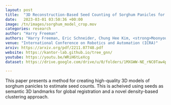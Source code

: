 ```yaml
---
layout: post
title:  "3D Reconstruction-Based Seed Counting of Sorghum Panicles for Agricultural Inspection"
date:   2023-03-01 03:50:36 +00:00
image: /tn/images/sorghum_model_crop.mov
categories: research
author: "Harry Freeman"
authors: "Harry Freeman, Eric Schneider, Chung Hee Kim, <strong>Moonyoung Lee</strong>, George Kantor"
venue: "International Conference on Robotics and Automation (ICRA)"
arxiv: https://arxiv.org/pdf/2211.07748.pdf
website: https://kantor-lab.github.io/tree_gnn/
youtube: https://youtu.be/WRiH6tLeXcg
dataset: https://drive.google.com/drive/u/0/folders/1MXGWW-NE_rNC0Taw4pzL_QfbfEsyP-wG

---
```

This paper presents a method for creating high-quality 3D models of sorghum panicles to estimate seed counts. This is acheived using seeds as semantic 3D landmarks for global registration and a novel density-based clustering approach. 
